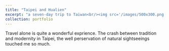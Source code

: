 ```yaml
---
title: "Taipei and Hualien"
excerpt: "a seven-day trip to Taiwan<br/><img src='/images/500x300.png'>"
collection: portfolio
---
```


Travel alone is quite a wonderful exprience. The crash between tradition and modernity in Taipei, the well perservation of natural sightseeings touched me so much.

<!-- ![Taipei'Street](/images/DSC03373.jpg)

![Taipei'Street](/images/DSC03420.jpg)

![Taipei'Street](/image/DSC03479)

![Taipei'Street](/images/DSC03517.jpg)

![Taipei'Street](/images/DSC03524.jpg)

![Hualien](/images/DSC03543.jpg) -->
